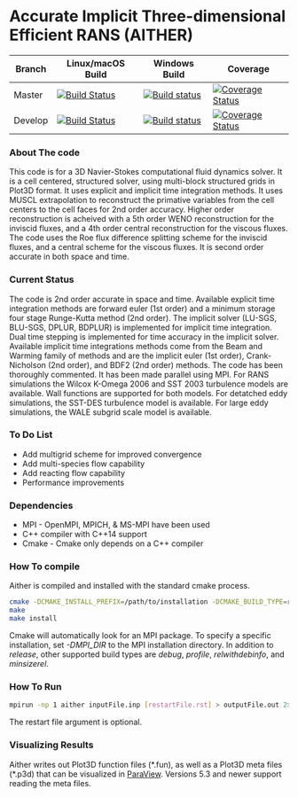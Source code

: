 # Accurate Implicit Three-dimensional Efficient RANS (AITHER)

| Branch  | Linux/macOS Build | Windows Build | Coverage |
|---      |---    |---    |---    |
| Master  | [![Build Status](https://travis-ci.org/mnucci32/aither.svg?branch=master)](https://travis-ci.org/mnucci32/aither) | [![Build status](https://ci.appveyor.com/api/projects/status/o7fc231lp9jxlsib/branch/master?svg=true)](https://ci.appveyor.com/project/mnucci32/aither/branch/master) | [![Coverage Status](https://codecov.io/github/mnucci32/aither/coverage.svg?branch=master)](https://codecov.io/github/mnucci32/aither?branch=master) |
| Develop | [![Build Status](https://travis-ci.org/mnucci32/aither.svg?branch=develop)](https://travis-ci.org/mnucci32/aither) | [![Build status](https://ci.appveyor.com/api/projects/status/o7fc231lp9jxlsib/branch/develop?svg=true)](https://ci.appveyor.com/project/mnucci32/aither/branch/develop) | [![Coverage Status](https://codecov.io/github/mnucci32/aither/coverage.svg?branch=develop)](https://codecov.io/github/mnucci32/aither?branch=develop) |

### About The code
This code is for a 3D Navier-Stokes computational fluid dynamics solver. It is 
a cell centered, structured solver, using multi-block structured grids in Plot3D 
format. It uses explicit and implicit time integration methods. It uses MUSCL 
extrapolation to reconstruct the primative variables from the cell centers to 
the cell faces for 2nd order accuracy. Higher order reconstruction is acheived 
with a 5th order WENO reconstruction for the inviscid fluxes, and a 4th order 
central reconstruction for the viscous fluxes. The code uses the Roe 
flux difference splitting scheme for the inviscid fluxes, and a central scheme 
for the viscous fluxes. It is second order accurate in both space and time.

### Current Status
The code is 2nd order accurate in space and time. Available explicit time 
integration methods are forward euler (1st order) and a minimum storage four 
stage Runge-Kutta method (2nd order). The implicit solver (LU-SGS, BLU-SGS, 
DPLUR, BDPLUR) is implemented for implicit time integration. Dual time stepping 
is implemented for time accuracy in the implicit solver. Available implicit 
time integrations methods come from the Beam and Warming family of methods and 
are the implicit euler (1st order), Crank-Nicholson (2nd order), and BDF2
(2nd order) methods. The code has been thoroughly commented. It has been made 
parallel using MPI. For RANS simulations the Wilcox K-Omega 2006 and SST 2003 
turbulence models are available. Wall functions are supported for both models. 
For detatched eddy simulations, the SST-DES turbulence model is available. For 
large eddy simulations, the WALE subgrid scale model is available.

### To Do List
* Add multigrid scheme for improved convergence
* Add multi-species flow capability
* Add reacting flow capability
* Performance improvements

### Dependencies
* MPI - OpenMPI, MPICH, & MS-MPI have been used
* C++ compiler with C++14 support
* Cmake - Cmake only depends on a C++ compiler

### How To compile
Aither is compiled and installed with the standard cmake process.

```bash
cmake -DCMAKE_INSTALL_PREFIX=/path/to/installation -DCMAKE_BUILD_TYPE=release /path/to/source
make
make install
```

Cmake will automatically look for an MPI package. To specify a specific 
installation, set *-DMPI_DIR* to the MPI installation directory. In addition 
to *release*, other supported build types are *debug*, *profile*,
*relwithdebinfo*, and *minsizerel*.

### How To Run
```bash
mpirun -np 1 aither inputFile.inp [restartFile.rst] > outputFile.out 2> errorFile.err &
```
The restart file argument is optional.

### Visualizing Results
Aither writes out Plot3D function files (\*.fun), as well as a Plot3D meta 
files (\*.p3d) that can be visualized in [ParaView](www.paraview.org). Versions 
5.3 and newer support reading the meta files.